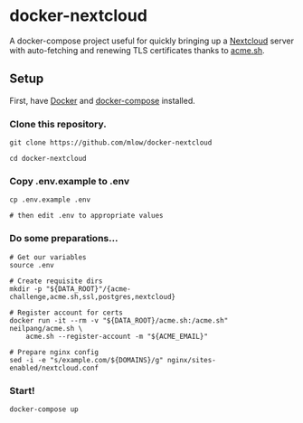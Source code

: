 # docker-nextcloud
A docker-compose project useful for quickly bringing up a
[Nextcloud](https://nextcloud.com) server with auto-fetching and renewing
TLS certificates thanks to [acme.sh](https://acme.sh).

## Setup
First, have [Docker](https://docs.docker.com/get-docker/) and
[docker-compose](https://docs.docker.com/compose/install/) installed.

### Clone this repository.
```shell
git clone https://github.com/mlow/docker-nextcloud

cd docker-nextcloud
```

### Copy .env.example to .env
```shell
cp .env.example .env

# then edit .env to appropriate values
```

### Do some preparations...
```shell
# Get our variables
source .env

# Create requisite dirs
mkdir -p "${DATA_ROOT}"/{acme-challenge,acme.sh,ssl,postgres,nextcloud}

# Register account for certs
docker run -it --rm -v "${DATA_ROOT}/acme.sh:/acme.sh" neilpang/acme.sh \
	acme.sh --register-account -m "${ACME_EMAIL}"

# Prepare nginx config
sed -i -e "s/example.com/${DOMAINS}/g" nginx/sites-enabled/nextcloud.conf
```

### Start!
```shell
docker-compose up
```
